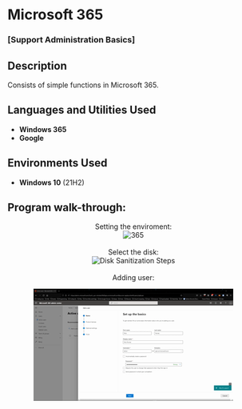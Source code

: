 <h1>Microsoft 365</h1>

 ### [Support Administration Basics]

<h2>Description</h2>
 Consists of simple functions in Microsoft 365.
<br />


<h2>Languages and Utilities Used</h2>

- <b>Windows 365</b> 
- <b>Google</b>

<h2>Environments Used </h2>

- <b>Windows 10</b> (21H2)

<h2>Program walk-through:</h2>

<p align="center">
Setting the enviroment: <br/>
<img width="400" height="350" src="https://i.imgur.com/s2ysMWa.png" height="80%" width="80%" alt="365"/>
<br />
<br />
Select the disk:  <br/>
<img width="400" height="350" src="https://i.imgur.com/6aojM4Q.png" height="80%" width="80%" alt="Disk Sanitization Steps"/>
<br />
<br />
Adding user:  <br/>
 <p align="center">
  <img src="https://github.com/elvisnunezzz/365/blob/main/Hnet.com-image.gif" alt="animated" />
</p>


<!--
 ```diff
- text in red
+ text in green
! text in orange
# text in gray
@@ text in purple (and bold)@@
```
--!>
